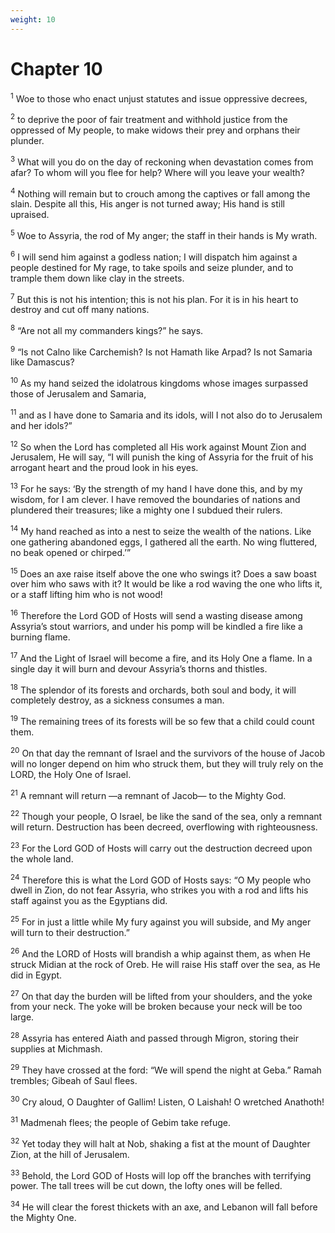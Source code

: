```yaml
---
weight: 10
---
```


# Chapter 10

<sup>1</sup> Woe to those who enact unjust statutes and issue oppressive decrees, 

<sup>2</sup> to deprive the poor of fair treatment and withhold justice from the oppressed of My people, to make widows their prey and orphans their plunder. 

<sup>3</sup> What will you do on the day of reckoning when devastation comes from afar? To whom will you flee for help? Where will you leave your wealth? 

<sup>4</sup> Nothing will remain but to crouch among the captives or fall among the slain. Despite all this, His anger is not turned away; His hand is still upraised. 

<sup>5</sup> Woe to Assyria, the rod of My anger; the staff in their hands is My wrath. 

<sup>6</sup> I will send him against a godless nation; I will dispatch him against a people destined for My rage, to take spoils and seize plunder, and to trample them down like clay in the streets. 

<sup>7</sup> But this is not his intention; this is not his plan. For it is in his heart to destroy and cut off many nations. 

<sup>8</sup> “Are not all my commanders kings?” he says. 

<sup>9</sup> “Is not Calno like Carchemish? Is not Hamath like Arpad? Is not Samaria like Damascus? 

<sup>10</sup> As my hand seized the idolatrous kingdoms whose images surpassed those of Jerusalem and Samaria, 

<sup>11</sup> and as I have done to Samaria and its idols, will I not also do to Jerusalem and her idols?” 

<sup>12</sup> So when the Lord has completed all His work against Mount Zion and Jerusalem, He will say, “I will punish the king of Assyria for the fruit of his arrogant heart and the proud look in his eyes. 

<sup>13</sup> For he says: ‘By the strength of my hand I have done this, and by my wisdom, for I am clever. I have removed the boundaries of nations and plundered their treasures; like a mighty one I subdued their rulers. 

<sup>14</sup> My hand reached as into a nest to seize the wealth of the nations. Like one gathering abandoned eggs, I gathered all the earth. No wing fluttered, no beak opened or chirped.’” 

<sup>15</sup> Does an axe raise itself above the one who swings it? Does a saw boast over him who saws with it? It would be like a rod waving the one who lifts it, or a staff lifting him who is not wood! 

<sup>16</sup> Therefore the Lord GOD of Hosts will send a wasting disease among Assyria’s stout warriors, and under his pomp will be kindled a fire like a burning flame. 

<sup>17</sup> And the Light of Israel will become a fire, and its Holy One a flame. In a single day it will burn and devour Assyria’s thorns and thistles. 

<sup>18</sup> The splendor of its forests and orchards, both soul and body, it will completely destroy, as a sickness consumes a man. 

<sup>19</sup> The remaining trees of its forests will be so few that a child could count them. 

<sup>20</sup> On that day the remnant of Israel and the survivors of the house of Jacob will no longer depend on him who struck them, but they will truly rely on the LORD, the Holy One of Israel. 

<sup>21</sup> A remnant will return —a remnant of Jacob— to the Mighty God. 

<sup>22</sup> Though your people, O Israel, be like the sand of the sea, only a remnant will return. Destruction has been decreed, overflowing with righteousness. 

<sup>23</sup> For the Lord GOD of Hosts will carry out the destruction decreed upon the whole land. 

<sup>24</sup> Therefore this is what the Lord GOD of Hosts says: “O My people who dwell in Zion, do not fear Assyria, who strikes you with a rod and lifts his staff against you as the Egyptians did. 

<sup>25</sup> For in just a little while My fury against you will subside, and My anger will turn to their destruction.” 

<sup>26</sup> And the LORD of Hosts will brandish a whip against them, as when He struck Midian at the rock of Oreb. He will raise His staff over the sea, as He did in Egypt. 

<sup>27</sup> On that day the burden will be lifted from your shoulders, and the yoke from your neck. The yoke will be broken because your neck will be too large. 

<sup>28</sup> Assyria has entered Aiath and passed through Migron, storing their supplies at Michmash. 

<sup>29</sup> They have crossed at the ford: “We will spend the night at Geba.” Ramah trembles; Gibeah of Saul flees. 

<sup>30</sup> Cry aloud, O Daughter of Gallim! Listen, O Laishah! O wretched Anathoth! 

<sup>31</sup> Madmenah flees; the people of Gebim take refuge. 

<sup>32</sup> Yet today they will halt at Nob, shaking a fist at the mount of Daughter Zion, at the hill of Jerusalem. 

<sup>33</sup> Behold, the Lord GOD of Hosts will lop off the branches with terrifying power. The tall trees will be cut down, the lofty ones will be felled. 

<sup>34</sup> He will clear the forest thickets with an axe, and Lebanon will fall before the Mighty One. 


